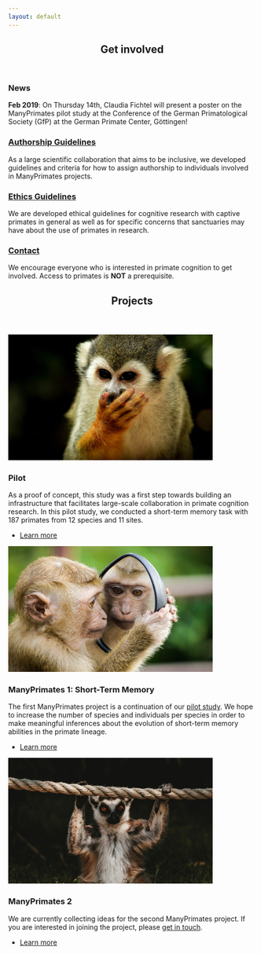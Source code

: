 ```yaml
---
layout: default
---
```


<!-- Section -->
<section>
	<header class="major">
		<h2>Get involved</h2>
	</header>
	<div class="features">
		<article>
			<span class="icon fa-bullhorn"></span>
			<div class="content">
				<h3>News</h3>
				<p><strong>Feb 2019</strong>: On Thursday 14th, Claudia Fichtel will present a poster on the ManyPrimates pilot study at the Conference of the German Primatological Society (GfP) at the German Primate Center, Göttingen!</p>
			</div>
		</article>
		<article>
			<span class="icon fa-pencil"></span>
			<div class="content">
				<h3><a href="{{ 'authorship.html' | absolute_url }}">Authorship Guidelines</a></h3>
				<p>As a large scientific collaboration that aims to be inclusive, we developed guidelines and criteria for how to assign authorship to individuals involved in ManyPrimates projects.</p>
			</div>
		</article>
		<article>
			<span class="icon fa-balance-scale"></span>
			<div class="content">
				<h3><a href="{{ 'ethics.html' | absolute_url }}">Ethics Guidelines</a></h3>
				<p>We are developed ethical guidelines for cognitive research with captive primates in general as well as for specific concerns that sanctuaries may have about the use of primates in research.</p>
			</div>
		</article>
		<article>
			<span class="icon fa-paper-plane"></span>
			<div class="content">
				<h3><a href="mailto:{{ site.email }}" target="_blank">Contact</a></h3>
				<p>We encourage everyone who is interested in primate cognition to get involved. Access to primates is <strong>NOT</strong> a prerequisite.</p>
			</div>
		</article>
	</div>
</section>

<!-- Section -->
<section>
	<header class="major">
		<h2>Projects</h2>
	</header>
	<div class="posts">
		<article>
			<a href="{{ 'pilot.html' | absolute_url }}" class="image"><img src="assets/images/pic01.jpg" alt="" /></a>
			<h3>Pilot</h3>
			<p>As a proof of concept, this study was a first step towards building an infrastructure that facilitates large-scale collaboration in primate cognition research. In this pilot study, we conducted a short-term memory task with 187 primates from 12 species and 11 sites. </p>
			<ul class="actions">
				<li><a href="{{ 'pilot.html' | absolute_url }}" class="button">Learn more</a></li>
			</ul>
		</article>
		<article>
			<a href="{{ 'project1.html' | absolute_url }}" class="image"><img src="assets/images/pic04.jpg" alt="" /></a>
			<h3>ManyPrimates 1: Short-Term Memory</h3>
			<p>The first ManyPrimates project is a continuation of our <a href="{{ 'pilot.html' | absolute_url }}">pilot study</a>. We hope to increase the number of species and individuals per species in order to make meaningful inferences about the evolution of short-term memory abilities in the primate lineage.</p>
			<ul class="actions">
				<li><a href="{{ 'project1.html' | absolute_url }}" class="button">Learn more</a></li>
			</ul>
		</article>
		<article>
			<a href="{{ 'project2.html' | absolute_url }}" class="image"><img src="assets/images/pic02.jpg" alt="" /></a>
			<h3>ManyPrimates 2</h3>
			<p>We are currently collecting ideas for the second ManyPrimates project. If you are interested in joining the project, please <a href="mailto:{{ site.email }}" target="_blank">get in touch</a>.</p>
			<ul class="actions">
				<li><a href="{{ 'project2.html' | absolute_url }}" class="button">Learn more</a></li>
			</ul>
		</article>
	</div>
</section>
